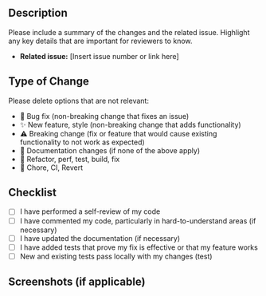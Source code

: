 ## Description

Please include a summary of the changes and the related issue. Highlight any key details that are important for reviewers to know.

- **Related issue:** [Insert issue number or link here]

## Type of Change

Please delete options that are not relevant:

- 🐛 Bug fix (non-breaking change that fixes an issue)
- ✨ New feature, style (non-breaking change that adds functionality)
- ⚠️ Breaking change (fix or feature that would cause existing functionality to not work as expected)
- 📄 Documentation changes (if none of the above apply)
- 🔧 Refactor, perf, test, build, fix
- 🧹 Chore, CI, Revert

## Checklist

- [ ] I have performed a self-review of my code
- [ ] I have commented my code, particularly in hard-to-understand areas (if necessary)
- [ ] I have updated the documentation (if necessary)
- [ ] I have added tests that prove my fix is effective or that my feature works
- [ ] New and existing tests pass locally with my changes (test)

## Screenshots (if applicable)